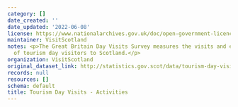 ```yaml
---
category: []
date_created: ''
date_updated: '2022-06-08'
license: https://www.nationalarchives.gov.uk/doc/open-government-licence/version/3/
maintainer: VisitScotland
notes: <p>The Great Britain Day Visits Survey measures the visits and expenditure
  of tourism day visitors to Scotland.</p>
organization: VisitScotland
original_dataset_link: http://statistics.gov.scot/data/tourism-day-visits---activities
records: null
resources: []
schema: default
title: Tourism Day Visits - Activities
---
```


